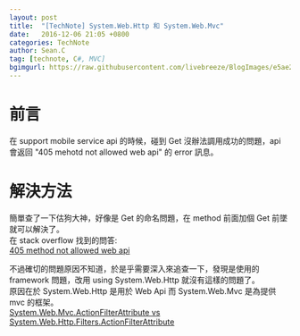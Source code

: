 ```yaml
---
layout: post
title:  "[TechNote] System.Web.Http 和 System.Web.Mvc"
date:   2016-12-06 21:05 +0800
categories: TechNote
author: Sean.C
tag: [technote, C#, MVC]
bgimgurl: https://raw.githubusercontent.com/livebreeze/BlogImages/e5ae2b0d2d34430043ac20879b52243eb0067a9e/Images2016/20160803_PostBGImg.jpg
---
```


# 前言
在 support mobile service api 的時候，碰到 Get 沒辦法調用成功的問題，api 會返回 "405 mehotd not allowed web api" 的 error 訊息。

# 解決方法
簡單查了一下估狗大神，好像是 Get 的命名問題，在 method 前面加個 Get 前墜就可以解決了。  
在 stack overflow 找到的問答:  
[405 method not allowed web api](https://blogs.msdn.microsoft.com/benjaminperkins/2015/07/01/asp-net-webapi-results-in-a-405-method-not-allowed-http-response/)  


不過確切的問題原因不知道，於是乎需要深入來追查一下，發現是使用的 framework 問題，改用 using System.Web.Http 就沒有這樣的問題了。  
原因在於 System.Web.Http 是用於 Web Api 而 System.Web.Mvc 是為提供 mvc 的框架。  
[System.Web.Mvc.ActionFilterAttribute vs System.Web.Http.Filters.ActionFilterAttribute](http://stackoverflow.com/questions/12606202/system-web-mvc-actionfilterattribute-vs-system-web-http-filters-actionfilterattr)

